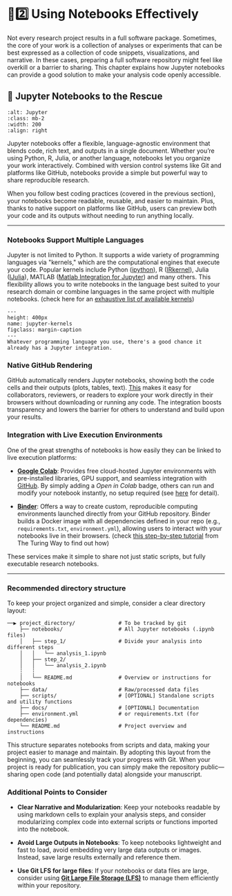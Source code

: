 # 📘2️⃣ Using Notebooks Effectively

Not every research project results in a full software package. Sometimes, the core of your work is a collection of analyses or experiments that can be best expressed as a collection of code snippets, visualizations, and narrative. In these cases, preparing a full software repository might feel like overkill or a barrier to sharing. This chapter explains how Jupyter notebooks can provide a good solution to make your analysis code openly accessible.

## 🚀 Jupyter Notebooks to the Rescue

```{image} /assets/jupyter-logo.png
:alt: Jupyter
:class: mb-2
:width: 200
:align: right
```

Jupyter notebooks offer a flexible, language-agnostic environment that blends code, rich text, and outputs in a single document. Whether you’re using Python, R, Julia, or another language, notebooks let you organize your work interactively. Combined with version control systems like Git and platforms like GitHub, notebooks provide a simple but powerful way to share reproducible research.

When you follow best coding practices (covered in the previous section), your notebooks become readable, reusable, and easier to maintain. Plus, thanks to native support on platforms like GitHub, users can preview both your code and its outputs without needing to run anything locally.

---

### Notebooks Support Multiple Languages

Jupyter is not limited to Python. It supports a wide variety of programming languages via "kernels," which are the computational engines that execute your code. Popular kernels include Python ([ipython](https://ipython.readthedocs.io/en/stable/install/kernel_install.html)), R ([IRkernel](https://irkernel.github.io/installation/)), Julia ([IJulia](https://julialang.github.io/IJulia.jl/stable/)), MATLAB ([Matlab Integration for Jupyter](https://au.mathworks.com/help/cloudcenter/ug/run-matlab-in-jupyter.html)) and many others. This flexibility allows you to write notebooks in the language best suited to your research domain or combine languages in the same project with multiple notebooks. (check here for an [exhaustive list of available kernels](https://gist.github.com/chronitis/682c4e0d9f663e85e3d87e97cd7d1624))


```{figure} /assets/jlab-launcher.png
---
height: 400px
name: jupyter-kernels
figclass: margin-caption
---
Whatever programming language you use, there's a good chance it already has a Jupyter integration.

```

### Native GitHub Rendering

GitHub automatically renders Jupyter notebooks, showing both the code cells and their outputs (plots, tables, text). [This](https://github.blog/news-insights/product-news/github-jupyter-notebooks-3/) makes it easy for collaborators, reviewers, or readers to explore your work directly in their browsers without downloading or running any code. The integration boosts transparency and lowers the barrier for others to understand and build upon your results.

### Integration with Live Execution Environments

One of the great strengths of notebooks is how easily they can be linked to live execution platforms:

- [**Google Colab**](https://colab.google/): Provides free cloud-hosted Jupyter environments with pre-installed libraries, GPU support, and seamless integration with [GitHub](https://colab.research.google.com/github/googlecolab/colabtools/blob/master/notebooks/colab-github-demo.ipynb). By simply adding a *Open in Colab* badge, others can run and modify your notebook instantly, no setup required (see [here](https://colab.research.google.com/github/googlecolab/colabtools/blob/master/notebooks/colab-github-demo.ipynb) for detail).

- [**Binder**](https://mybinder.org/): Offers a way to create custom, reproducible computing environments launched directly from your GitHub repository. Binder builds a Docker image with all dependencies defined in your repo (e.g., `requirements.txt`, `environment.yml`), allowing users to interact with your notebooks live in their browsers. (check [this step-by-step tutorial](https://book.the-turing-way.org/communication/binder/zero-to-binder) from The Turing Way to find out how)

These services make it simple to share not just static scripts, but fully executable research notebooks.

---

### Recommended directory structure

To keep your project organized and simple, consider a clear directory layout:

```{code-block} bash
──▶ project_directory/              # To be tracked by git
    ├── notebooks/                  # All Jupyter notebooks (.ipynb files)
    │   ├── step_1/                 # Divide your analysis into different steps
    │   │   └── analysis_1.ipynb
    │   ├── step_2/
    │   │   └── analysis_2.ipynb
    ┆   ┆
    │   └── README.md               # Overview or instructions for notebooks
    ├── data/                       # Raw/processed data files
    ├── scripts/                    # [OPTIONAL] Standalone scripts and utility functions
    ├── docs/                       # [OPTIONAL] Documentation
    ├── environment.yml             # or requirements.txt (for dependencies)
    └── README.md                   # Project overview and instructions
```

This structure separates notebooks from scripts and data, making your project easier to manage and maintain. By adopting this layout from the beginning, you can seamlessly track your progress with Git. When your project is ready for publication, you can simply make the repository public—sharing open code (and potentially data) alongside your manuscript.

### Additional Points to Consider

- **Clear Narrative and Modularization**: Keep your notebooks readable by using markdown cells to explain your analysis steps, and consider modularizing complex code into external scripts or functions imported into the notebook.

- **Avoid Large Outputs in Notebooks**: To keep notebooks lightweight and fast to load, avoid embedding very large data outputs or images. Instead, save large results externally and reference them.

- **Use Git LFS for large files**: If your notebooks or data files are large, consider using [**Git Large File Storage (LFS)**](https://docs.github.com/en/repositories/working-with-files/managing-large-files/about-git-large-file-storage) to manage them efficiently within your repository.
